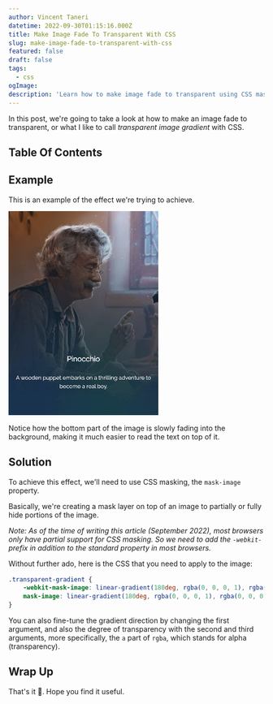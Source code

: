 ```yaml
---
author: Vincent Taneri
datetime: 2022-09-30T01:15:16.000Z
title: Make Image Fade To Transparent With CSS
slug: make-image-fade-to-transparent-with-css
featured: false
draft: false
tags:
  - css
ogImage:
description: 'Learn how to make image fade to transparent using CSS masking.'
---
```


In this post, we're going to take a look at how to make an image fade to transparent, or what I like to call _transparent image gradient_ with CSS.

## Table Of Contents

## Example

This is an example of the effect we're trying to achieve.

![Example of image fading into transparent](./assets/transparent-gradient-example.jpeg)

Notice how the bottom part of the image is slowly fading into the background, making it much easier to read the text on top of it.

## Solution

To achieve this effect, we'll need to use CSS masking, the `mask-image` property.

Basically, we're creating a mask layer on top of an image to partially or fully hide portions of the image.

_Note: As of the time of writing this article (September 2022), most browsers only have partial support for CSS masking. So we need to add the `-webkit-` prefix in addition to the standard property in most browsers._

Without further ado, here is the CSS that you need to apply to the image:

```css
.transparent-gradient {
	-webkit-mask-image: linear-gradient(180deg, rgba(0, 0, 0, 1), rgba(0, 0, 0, 0));
	mask-image: linear-gradient(180deg, rgba(0, 0, 0, 1), rgba(0, 0, 0, 0));
}
```

You can also fine-tune the gradient direction by changing the first argument, and also the degree of transparency with the second and third arguments, more specifically, the `a` part of `rgba`, which stands for alpha (transparency).

## Wrap Up

That's it 🎉. Hope you find it useful.

